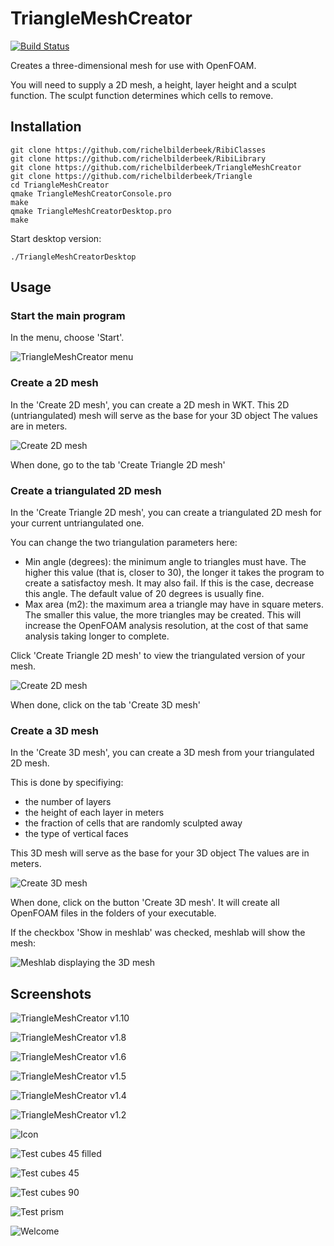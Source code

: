 # TriangleMeshCreator

[![Build Status](https://travis-ci.org/richelbilderbeek/TriangleMeshCreator.svg?branch=master)](https://travis-ci.org/richelbilderbeek/TriangleMeshCreator)

Creates a three-dimensional mesh for use with OpenFOAM.

You will need to supply a 2D mesh, a height, layer height and a sculpt function.
The sculpt function determines which cells to remove.

## Installation

```
git clone https://github.com/richelbilderbeek/RibiClasses
git clone https://github.com/richelbilderbeek/RibiLibrary
git clone https://github.com/richelbilderbeek/TriangleMeshCreator
git clone https://github.com/richelbilderbeek/Triangle
cd TriangleMeshCreator
qmake TriangleMeshCreatorConsole.pro
make
qmake TriangleMeshCreatorDesktop.pro
make
```
Start desktop version:

```
./TriangleMeshCreatorDesktop
```

## Usage

### Start the main program

In the menu, choose 'Start'.

![TriangleMeshCreator menu](Screenshots/Menu.png)

### Create a 2D mesh

In the 'Create 2D mesh', you can create a 2D mesh in WKT.
This 2D (untriangulated) mesh will serve as the base for your 3D object
The values are in meters.

![Create 2D mesh](Screenshots/Create2Dmesh.png)

When done, go to the tab 'Create Triangle 2D mesh'

### Create a triangulated 2D mesh

In the 'Create Triangle 2D mesh', you can create a triangulated 2D mesh
for your current untriangulated one.

You can change the two triangulation parameters here:

 * Min angle (degrees): the minimum angle to triangles must have. The higher this value (that is, 
   closer to 30), the longer it takes the program to create a satisfactoy mesh. It may also fail. 
   If this is the case, decrease this angle. The default value of 20 degrees is usually fine.
 * Max area (m2): the maximum area a triangle may have in square meters. The smaller this value, the
   more triangles may be created. This will increase the OpenFOAM analysis resolution, 
   at the cost of that same analysis taking longer to complete. 

Click 'Create Triangle 2D mesh' to view the triangulated version of your mesh.

![Create 2D mesh](Screenshots/CreateTriangle2Dmesh.png.png)

When done, click on the tab 'Create 3D mesh'

### Create a 3D mesh

In the 'Create 3D mesh', you can create a 3D mesh from your triangulated 2D mesh.

This is done by specifiying:

 * the number of layers
 * the height of each layer in meters
 * the fraction of cells that are randomly sculpted away
 * the type of vertical faces

This 3D mesh will serve as the base for your 3D object
The values are in meters.

![Create 3D mesh](Screenshots/Create3Dmesh.png)

When done, click on the button 'Create 3D mesh'. It will create all OpenFOAM files in the folders of your executable.

If the checkbox 'Show in meshlab' was checked, meshlab will show the mesh:

![Meshlab displaying the 3D mesh](Screenshots/Meshlab.png)


## Screenshots

![TriangleMeshCreator v1.10](Screenshots/ToolTriangleMeshCreator_1_10.png)

![TriangleMeshCreator v1.8](Screenshots/ToolTriangleMeshCreator_1_8.png)   

![TriangleMeshCreator v1.6](Screenshots/ToolTriangleMeshCreator_1_6.png)  

![TriangleMeshCreator v1.5](Screenshots/ToolTriangleMeshCreator_1_5.png) 

![TriangleMeshCreator v1.4](Screenshots/ToolTriangleMeshCreator_1_4.png)   

![TriangleMeshCreator v1.2](Screenshots/ToolTriangleMeshCreator_1_2.png)   

![Icon](ToolTriangleMeshCreatorIcon.png)

![Test cubes 45 filled](ToolTriangleMeshCreatorTestCubes45Filled.png)

![Test cubes 45](ToolTriangleMeshCreatorTestCubes45.png)

![Test cubes 90](ToolTriangleMeshCreatorTestCubes90.png)

![Test prism](ToolTriangleMeshCreatorTestPrism.png)

![Welcome](ToolTriangleMeshCreatorWelcome.png)

